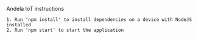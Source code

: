 
Andela IoT instructions

```
1. Run 'npm install' to install dependencies on a device with NodeJS installed
2. Run 'npm start' to start the application
```